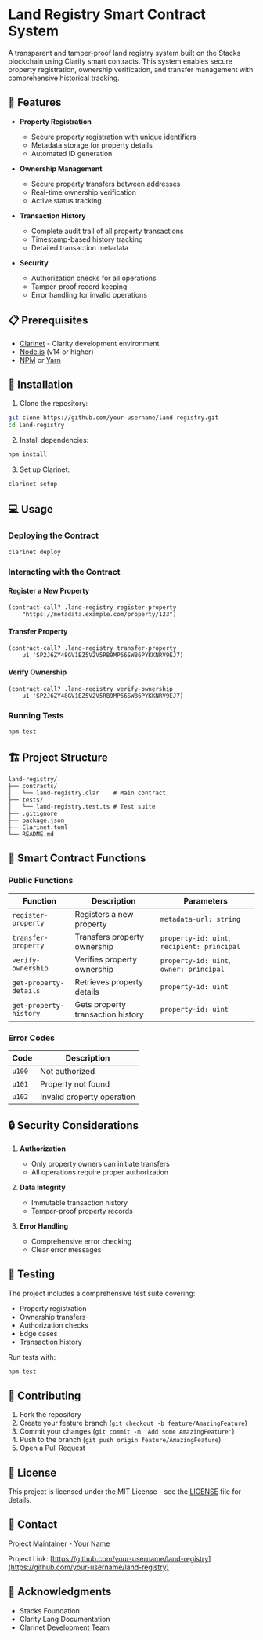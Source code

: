 # Land Registry Smart Contract System

A transparent and tamper-proof land registry system built on the Stacks blockchain using Clarity smart contracts. This system enables secure property registration, ownership verification, and transfer management with comprehensive historical tracking.

## 🌟 Features

- **Property Registration**
    - Secure property registration with unique identifiers
    - Metadata storage for property details
    - Automated ID generation

- **Ownership Management**
    - Secure property transfers between addresses
    - Real-time ownership verification
    - Active status tracking

- **Transaction History**
    - Complete audit trail of all property transactions
    - Timestamp-based history tracking
    - Detailed transaction metadata

- **Security**
    - Authorization checks for all operations
    - Tamper-proof record keeping
    - Error handling for invalid operations

## 📋 Prerequisites

- [Clarinet](https://github.com/hirosystems/clarinet) - Clarity development environment
- [Node.js](https://nodejs.org/) (v14 or higher)
- [NPM](https://www.npmjs.com/) or [Yarn](https://yarnpkg.com/)

## 🚀 Installation

1. Clone the repository:
```bash
git clone https://github.com/your-username/land-registry.git
cd land-registry
```

2. Install dependencies:
```bash
npm install
```

3. Set up Clarinet:
```bash
clarinet setup
```

## 💻 Usage

### Deploying the Contract

```bash
clarinet deploy
```

### Interacting with the Contract

#### Register a New Property
```clarity
(contract-call? .land-registry register-property 
    "https://metadata.example.com/property/123")
```

#### Transfer Property
```clarity
(contract-call? .land-registry transfer-property 
    u1 'SP2J6ZY48GV1EZ5V2V5RB9MP66SW86PYKKNRV9EJ7)
```

#### Verify Ownership
```clarity
(contract-call? .land-registry verify-ownership 
    u1 'SP2J6ZY48GV1EZ5V2V5RB9MP66SW86PYKKNRV9EJ7)
```

### Running Tests

```bash
npm test
```

## 🏗 Project Structure

```
land-registry/
├── contracts/
│   └── land-registry.clar    # Main contract
├── tests/
│   └── land-registry.test.ts # Test suite
├── .gitignore
├── package.json
├── Clarinet.toml
└── README.md
```

## 📝 Smart Contract Functions

### Public Functions

| Function | Description | Parameters |
|----------|-------------|------------|
| `register-property` | Registers a new property | `metadata-url: string` |
| `transfer-property` | Transfers property ownership | `property-id: uint`, `recipient: principal` |
| `verify-ownership` | Verifies property ownership | `property-id: uint`, `owner: principal` |
| `get-property-details` | Retrieves property details | `property-id: uint` |
| `get-property-history` | Gets property transaction history | `property-id: uint` |

### Error Codes

| Code | Description |
|------|-------------|
| `u100` | Not authorized |
| `u101` | Property not found |
| `u102` | Invalid property operation |

## 🔒 Security Considerations

1. **Authorization**
    - Only property owners can initiate transfers
    - All operations require proper authorization

2. **Data Integrity**
    - Immutable transaction history
    - Tamper-proof property records

3. **Error Handling**
    - Comprehensive error checking
    - Clear error messages

## 🧪 Testing

The project includes a comprehensive test suite covering:
- Property registration
- Ownership transfers
- Authorization checks
- Edge cases
- Transaction history

Run tests with:
```bash
npm test
```

## 🤝 Contributing

1. Fork the repository
2. Create your feature branch (`git checkout -b feature/AmazingFeature`)
3. Commit your changes (`git commit -m 'Add some AmazingFeature'`)
4. Push to the branch (`git push origin feature/AmazingFeature`)
5. Open a Pull Request

## 📄 License

This project is licensed under the MIT License - see the [LICENSE](LICENSE) file for details.

## 👥 Contact

Project Maintainer - [Your Name](mailto:your.email@example.com)

Project Link: [https://github.com/your-username/land-registry](https://github.com/your-username/land-registry)

## 🙏 Acknowledgments

- Stacks Foundation
- Clarity Lang Documentation
- Clarinet Development Team
